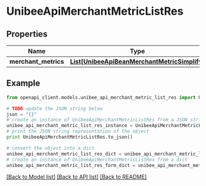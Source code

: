 # UnibeeApiMerchantMetricListRes


## Properties

Name | Type | Description | Notes
------------ | ------------- | ------------- | -------------
**merchant_metrics** | [**List[UnibeeApiBeanMerchantMetricSimplify]**](UnibeeApiBeanMerchantMetricSimplify.md) | MerchantMetrics | [optional] 

## Example

```python
from openapi_client.models.unibee_api_merchant_metric_list_res import UnibeeApiMerchantMetricListRes

# TODO update the JSON string below
json = "{}"
# create an instance of UnibeeApiMerchantMetricListRes from a JSON string
unibee_api_merchant_metric_list_res_instance = UnibeeApiMerchantMetricListRes.from_json(json)
# print the JSON string representation of the object
print UnibeeApiMerchantMetricListRes.to_json()

# convert the object into a dict
unibee_api_merchant_metric_list_res_dict = unibee_api_merchant_metric_list_res_instance.to_dict()
# create an instance of UnibeeApiMerchantMetricListRes from a dict
unibee_api_merchant_metric_list_res_form_dict = unibee_api_merchant_metric_list_res.from_dict(unibee_api_merchant_metric_list_res_dict)
```
[[Back to Model list]](../README.md#documentation-for-models) [[Back to API list]](../README.md#documentation-for-api-endpoints) [[Back to README]](../README.md)



